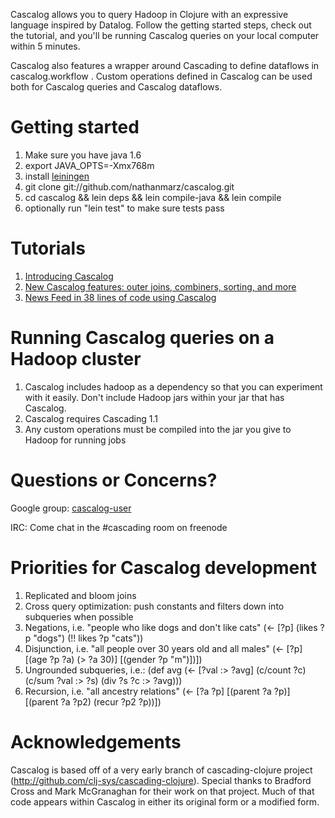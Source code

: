 Cascalog allows you to query Hadoop in Clojure with an expressive language inspired by Datalog. Follow the getting started steps, check out the tutorial, and you'll be running Cascalog queries on your local computer within 5 minutes.

Cascalog also features a wrapper around Cascading to define dataflows in cascalog.workflow . Custom operations defined in Cascalog can be used both for Cascalog queries and Cascalog dataflows.

# Getting started

1. Make sure you have java 1.6
2. export JAVA_OPTS=-Xmx768m
3. install [leiningen](http://github.com/technomancy/leiningen)
4. git clone git://github.com/nathanmarz/cascalog.git
5. cd cascalog && lein deps && lein compile-java && lein compile
6. optionally run "lein test" to make sure tests pass

# Tutorials

1. [Introducing Cascalog](http://nathanmarz.com/blog/introducing-cascalog)
2. [New Cascalog features: outer joins, combiners, sorting, and more](http://nathanmarz.com/blog/new-cascalog-features/)
3. [News Feed in 38 lines of code using Cascalog](http://nathanmarz.com/blog/cascalog-news-feed)

# Running Cascalog queries on a Hadoop cluster

1. Cascalog includes hadoop as a dependency so that you can experiment with it easily. Don't include Hadoop jars within your jar that has Cascalog.
2. Cascalog requires Cascading 1.1
3. Any custom operations must be compiled into the jar you give to Hadoop for running jobs

# Questions or Concerns?

Google group: [cascalog-user](http://groups.google.com/group/cascalog-user)

IRC: Come chat in the #cascading room on freenode

# Priorities for Cascalog development

1. Replicated and bloom joins
2. Cross query optimization: push constants and filters down into subqueries when possible
3. Negations, i.e. "people who like dogs and don't like cats" (<- \[?p] (likes ?p "dogs") (!! likes ?p "cats"))
4. Disjunction, i.e. "all people over 30 years old and all males" (<- \[?p] \[(age ?p ?a) (> ?a 30)] \[(gender ?p "m")])])
5. Ungrounded subqueries, i.e.: (def avg (<- \[?val :> ?avg] (c/count ?c) (c/sum ?val :> ?s) (div ?s ?c :> ?avg))) 
6. Recursion, i.e. "all ancestry relations" (<- \[?a ?p] \[(parent ?a ?p)] \[(parent ?a ?p2) (recur ?p2 ?p))])


# Acknowledgements

Cascalog is based off of a very early branch of cascading-clojure project (http://github.com/clj-sys/cascading-clojure). Special thanks to Bradford Cross and Mark McGranaghan for their work on that project. Much of that code appears within Cascalog in either its original form or a modified form.
